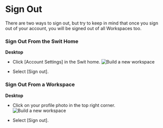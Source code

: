 # Sign Out

 There are two ways to sign out, but try to keep in mind that once you sign out of your account, you will be signed out of all Workspaces too.

   
 ### Sign Out From the Swit Home



**Desktop** 

* Click [Account Settings] in the Swit home. ![Build a new workspace](https://files.swit.io/help_image/FB_AC5_acoountProfile.png) 


* Select [Sign out].
    
 ### Sign Out From a Workspace



**Desktop** 

* Click on your profile photo in the top right corner. ![Build a new workspace](https://files.swit.io/help_image/FB_AC3_Profile.png) 


* Select [Sign out].
  